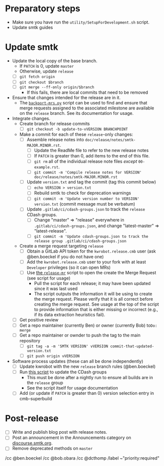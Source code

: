 <!--
This template is for tracking a release of smtk. Please replace the
following strings with the associated values:

  - `VERSION`: e.g. yy.mm.n
  - `MAJOR`: e.g. yy is the year
  - `MINOR`: e.g. mm is the month
  - `PATCH`: e.g. the release sequence number (start at 0)
  - `BRANCHPOINT`: The commit where the release should be started - it is a point on master where the release process branch is started from.  The release process branch will have multiple commits including the assembling of release notes and changing of the version.

Please remove this comment.
-->

# Preparatory steps

  - Make sure you have run the `utility/SetupForDevelopment.sh` script.
  - Update smtk guides

# Update smtk


  - Update the local copy of the base branch.
    - If `PATCH` is 0, update `master`
    - Otherwise, update `release`
    - [ ] `git fetch origin`
    - [ ] `git checkout $branch`
    - [ ] `git merge --ff-only origin/$branch`
      - If this fails, there are local commits that need to be removed
  - Ensure that changes intended for the release are in it.
    - The [`backport-mrs.py`][backport-mrs] script can be used to find and
      ensure that merge requests assigned to the associated milestone are
      available on the `release` branch. See its documentation for usage.
  - Integrate changes.
    - Create branch for release commits
        - [ ] `git checkout -b update-to-vVERSION BRANCHPOINT`

    - Make a commit for each of these `release`-only changes:
      - [ ] Assemble release notes into `doc/release/notes/smtk-MAJOR.MINOR.rst`.
        - [ ] Update the ReadMe file to refer to the new release notes
        - [ ] If `PATCH` is greater than 0, add items to the end of this file.
        - [ ] `git rm` all of the individual release note files *except* `00-example.rst`.
        - [ ] `git commit -m 'Compile release notes for VERSION' doc/release/notes/smtk-MAJOR.MINOR.rst`
      - [ ] Update `version.txt` and tag the commit (tag this commit below)
        - [ ] `echo VERSION > version.txt`
        - [ ] Rebuild smtk to check for deprecation warnings
        - [ ] `git commit -m 'Update version number to VERSION' version.txt` (commit message must be verbatum)
      - [ ] Update `.gitlab/ci/cdash-groups.json` to track the `release` CDash
            groups.
        - [ ] Change "master" => "release" everywhere in `.gitlab/ci/cdash-groups.json`,
              and change "latest-master" => "latest-release".
        - [ ] `git commit -m 'Update cdash-groups.json to track the release group .gitlab/ci/cdash-groups.json`

    - Create a merge request targeting `release`
      - [ ] Obtain a GitLab API token for the `kwrobot.release.cmb` user (ask
            @ben.boeckel if you do not have one)
      - [ ] Add the `kwrobot.release.cmb` user to your fork with at least
            `Developer` privileges (so it can open MRs)
      - [ ] Use [the `release-mr`][release-mr] script to open the create the
            Merge Request (see script for usage)
        - Pull the script for each release; it may have been updated since it
          was last used
        - The script outputs the information it will be using to create the
          merge request. Please verify that it is all correct before creating
          the merge request. See usage at the top of the script to provide
          information that is either missing or incorrect (e.g., if its data
          extraction heuristics fail).
    - [ ] Get positive review
    - [ ] Get a repo maintainer (currently Ben) or owner (currently Bob) to`Do: merge`
    - [ ] Get a repo maintainer or ownder to push the tag to the main repository
      - [ ] `git tag -a -m 'SMTK VERSION' vVERSION commit-that-updated-version.txt`
      - [ ] `git push origin vVERSION`

  - Software process updates (these can all be done independently)
    - [ ] Update kwrobot with the new `release` branch rules (@ben.boeckel)
    - [ ] Run [this script][cdash-update-groups] to update the CDash groups
      - This must be done after a nightly run to ensure all builds are in the
        `release` group
      - See the script itself for usage documentation
    - [ ] Add (or update if `PATCH` is greater than 0) version selection entry
          in cmb-superbuild

[backport-mrs]: https://gitlab.kitware.com/utils/release-utils/-/blob/master/backport-mrs.py
[release-mr]: https://gitlab.kitware.com/utils/release-utils/-/blob/master/release-mr.py
[cdash-update-groups]: https://gitlab.kitware.com/utils/cdash-utils/-/blob/master/cdash-update-groups.py

# Post-release

  - [ ] Write and publish blog post with release notes.
  - [ ] Post an announcement in the Announcements category on
        [discourse.smtk.org](https://discourse.kitware.com/c/smtk/).
  - [ ] Remove deprecated methods on `master`

/cc @ben.boeckel
/cc @bob.obara
/cc @dcthomp
/label ~"priority:required"
